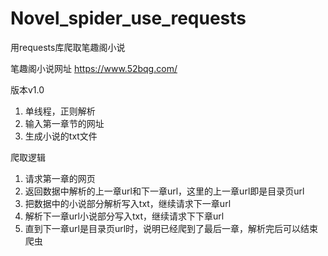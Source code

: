 # Novel_spider_use_requests
用requests库爬取笔趣阁小说

笔趣阁小说网址
https://www.52bqg.com/

版本v1.0
1. 单线程，正则解析
2. 输入第一章节的网址
3. 生成小说的txt文件

爬取逻辑
1. 请求第一章的网页
2. 返回数据中解析的上一章url和下一章url，这里的上一章url即是目录页url
3. 把数据中的小说部分解析写入txt，继续请求下一章url
4. 解析下一章url小说部分写入txt，继续请求下下章url
5. 直到下一章url是目录页url时，说明已经爬到了最后一章，解析完后可以结束爬虫
